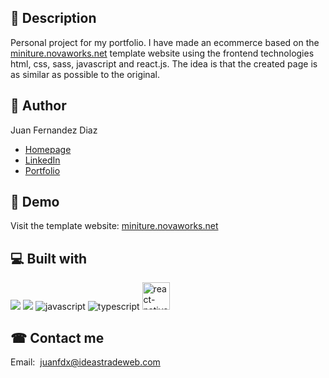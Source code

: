 ## 🧾 Description

Personal project for my portfolio. I have made an ecommerce based on the [miniture.novaworks.net](https://miniture.novaworks.net/) template website using the frontend technologies html, css, sass, javascript and react.js. The idea is that the created page is as similar as possible to the original.

## 🧐 Author 

Juan Fernandez Diaz

- [Homepage](https://www.juanfdx.com)
- [LinkedIn](https://www.linkedin.com/in/juanfdx-com/)
- [Portfolio](https://www.juanfdx.com/portfolio)

## 🚀 Demo

Visit the template website:  [miniture.novaworks.net](https://miniture.novaworks.net/)

## 💻 Built with

<p>
  <img src="https://img.icons8.com/color/47/000000/html-5--v1.png"/>
  <img src="https://img.icons8.com/color/48/000000/css3.png"/>
  <img src="https://img.icons8.com/color/48/000000/javascript--v1.png" alt="javascript"/>
  <img src="https://img.icons8.com/color/48/typescript.png" alt="typescript"/>
  <img width="44" height="44" src="https://img.icons8.com/color/48/react-native.png" alt="react-native"/>
</p>

## ☎ Contact me

Email:&nbsp; [juanfdx@ideastradeweb.com](https://www.juanfdx.com/contact)
&nbsp;<br />
&nbsp;<br />